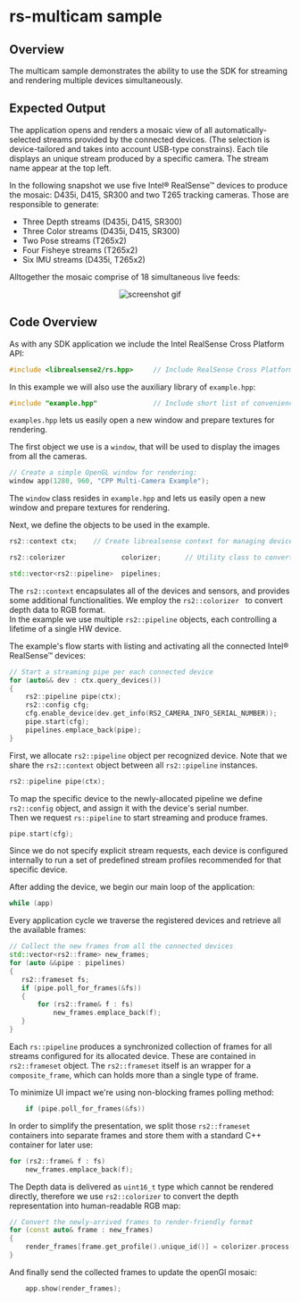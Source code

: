 # rs-multicam sample

## Overview

The multicam sample demonstrates the ability to use the SDK for streaming and rendering multiple devices simultaneously.

## Expected Output

The application opens and renders a mosaic view of all automatically-selected streams provided by the connected devices. (The selection is device-tailored and takes into account USB-type constrains).
Each tile displays an unique stream produced by a specific camera. The stream name appear at the top left.

In the following snapshot we use five Intel® RealSense™ devices to produce the mosaic: D435i, D415, SR300 and two T265 tracking cameras. Those are responsible to generate:
 - Three Depth streams (D435i, D415, SR300)
 - Three Color streams (D435i, D415, SR300)
 - Two Pose streams (T265x2)
 - Four Fisheye streams (T265x2)
 - Six IMU streams (D435i, T265x2)  

 Alltogether the mosaic comprise of 18 simultaneous live feeds:

<p align="center"><img src="https://raw.githubusercontent.com/wiki/IntelRealSense/librealsense/res/Multicam.gif" alt="screenshot gif"/></p>


## Code Overview

As with any SDK application we include the Intel RealSense Cross Platform API:

```cpp
#include <librealsense2/rs.hpp>     // Include RealSense Cross Platform API
```

In this example we will also use the auxiliary library of `example.hpp`:

```cpp
#include "example.hpp"              // Include short list of convenience functions for rendering
```

`examples.hpp` lets us easily open a new window and prepare textures for rendering.


The first object we use is a `window`, that will be used to display the images from all the cameras.

```cpp
// Create a simple OpenGL window for rendering:
window app(1280, 960, "CPP Multi-Camera Example");
```

The `window` class resides in `example.hpp` and lets us easily open a new window and prepare textures for rendering.

Next, we define the objects to be used in the example.

```cpp
rs2::context ctx;    // Create librealsense context for managing devices

rs2::colorizer              colorizer;      // Utility class to convert depth data RGB

std::vector<rs2::pipeline>  pipelines;
```
The `rs2::context` encapsulates all of the devices and sensors, and provides some additional functionalities. We employ the `rs2::colorizer ` to convert depth data to RGB format.  
In the example we use multiple `rs2::pipeline` objects, each controlling a lifetime of a single HW device.

The example's flow starts with listing and activating all the connected Intel® RealSense™ devices:
```cpp
// Start a streaming pipe per each connected device
for (auto&& dev : ctx.query_devices())
{
    rs2::pipeline pipe(ctx);
    rs2::config cfg;
    cfg.enable_device(dev.get_info(RS2_CAMERA_INFO_SERIAL_NUMBER));
    pipe.start(cfg);
    pipelines.emplace_back(pipe);
}
```

First, we allocate `rs2::pipeline` object per recognized device. Note that we share the `rs2::context` object between all `rs2::pipeline` instances.  
```cpp
rs2::pipeline pipe(ctx);
```
To map the specific device to the newly-allocated pipeline we define `rs2::config` object, and assign it with the device's serial number.  
Then we request `rs::pipeline` to start streaming and produce frames.
```cpp
pipe.start(cfg);
```

Since we do not specify explicit stream requests, each device is configured internally to run a set of predefined stream profiles recommended for that specific device.  

After adding the device, we begin our main loop of the application:  
```cpp
while (app)
```

Every application cycle we traverse the registered devices and retrieve all the available frames:

```cpp
// Collect the new frames from all the connected devices
std::vector<rs2::frame> new_frames;
for (auto &&pipe : pipelines)
{
   rs2::frameset fs;
   if (pipe.poll_for_frames(&fs))
   {
       for (rs2::frame& f : fs)
           new_frames.emplace_back(f);
   }
}
```
Each `rs::pipeline` produces a synchronized collection of frames for all streams configured for its allocated device. These are contained in `rs2::frameset` object.
The `rs2::frameset` itself is an wrapper for a `composite_frame`, which can holds more than a single type of frame.  

To minimize UI impact we're using non-blocking frames polling method:
```cpp
    if (pipe.poll_for_frames(&fs))
```
In order to simplify the presentation, we split those `rs2::frameset` containers into separate frames and store them with a standard C++ container for later use:  
```cpp
for (rs2::frame& f : fs)
    new_frames.emplace_back(f);
```

The Depth data is delivered as `uint16_t` type which cannot be rendered directly, therefore we use `rs2::colorizer` to convert the depth representation into human-readable RGB map:
```cpp
// Convert the newly-arrived frames to render-friendly format
for (const auto& frame : new_frames)
{
    render_frames[frame.get_profile().unique_id()] = colorizer.process(frame);
}
```

And finally send the collected frames to update the openGl mosaic:
```cpp
    app.show(render_frames);
```
